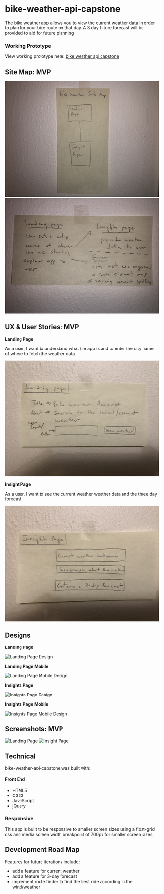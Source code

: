 # bike-weather-api-capstone

The bike weather app allows you to view the current weather data in order to plan for your bike route on that day. A 3 day future forecast will be provided to aid for future planning


### Working Prototype

View working prototype here: [bike weather api capstone](https://coryflad.github.io/bike-weather-api-capstone/)


## Site Map: MVP 

![Site Map](/github-images/site-map.jpg)
![User Flow](/github-images/user-flow.jpg)


## UX & User Stories: MVP

**Landing Page** 

As a user, I want to understand what the app is and to enter the city name of where to fetch the weather data

![Landing Page Design](/github-images/landing-page.jpg)


**Insight Page** 

As a user, I want to see the current weather weather data and the three day forecast

![Insight Page Design](/github-images/insight-page.jpg)


## Designs

**Landing Page** 

![Landing Page Design]()

**Landing Page Mobile** 

![Landing Page Mobile Design]()

**Insights Page** 

![Insights Page Design]()

**Insights Page Mobile** 

![Insights Page Mobile Design]()



## Screenshots: MVP

![Landing Page]()
![Insight Page]()

  
## Technical

bike-weather-api-capstone was built with: 

#### Front End

* HTML5
* CSS3
* JavaScript 
* jQuery 


### Responsive
This app is built to be responsive to smaller screen sizes using a float-grid css and media screen width breakpoint of 700px for smaller screen sizes


## Development Road Map
Features for future iterations include: 
- add a feature for current weather
- add a feature for 3-day forecast
- implement route finder to find the best ride according in the wind/weather

